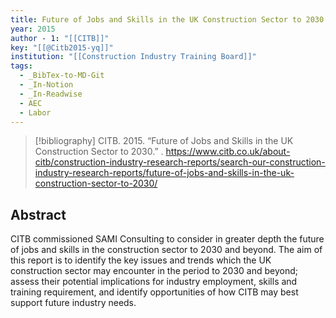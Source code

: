 ```yaml
---
title: Future of Jobs and Skills in the UK Construction Sector to 2030
year: 2015
author - 1: "[[CITB]]"
key: "[[@Citb2015-yq]]"
institution: "[[Construction Industry Training Board]]"
tags:
  - _BibTex-to-MD-Git
  - _In-Notion
  - _In-Readwise
  - AEC
  - Labor
---
```


> [!bibliography]
> CITB. 2015. “Future of Jobs and Skills in the UK Construction Sector to 2030.” . https://www.citb.co.uk/about-citb/construction-industry-research-reports/search-our-construction-industry-research-reports/future-of-jobs-and-skills-in-the-uk-construction-sector-to-2030/

## Abstract
CITB commissioned SAMI Consulting to consider in greater depth the future of jobs and skills in the construction sector to 2030 and beyond. The aim of this report is to identify the key issues and trends which the UK construction sector may encounter in the period to 2030 and beyond; assess their potential implications for industry employment, skills and training requirement, and identify opportunities of how CITB may best support future industry needs.